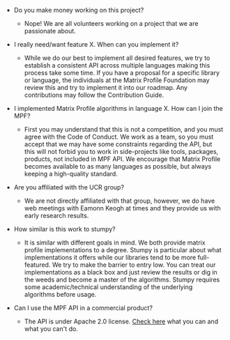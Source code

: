 * Do you make money working on this project?
	* Nope! We are all volunteers working on a project that we are passionate about.

* I really need/want feature X. When can you implement it?
	* While we do our best to implement all desired features, we try to establish a consistent API across multiple languages making this process take some time. If you have a proposal for a specific library or language, the individuals at the Matrix Profile Foundation may review this and try to implement it into our roadmap. Any contributions may follow the Contribution Guide.

* I implemented Matrix Profile algorithms in language X. How can I join the MPF?
	* First you may understand that this is not a competition, and you must agree with the Code of Conduct. We work as a team, so you must accept that we may have some constraints regarding the API, but this will not forbid you to work in side-projects like tools, packages, products, not included in MPF API. We encourage that Matrix Profile becomes available to as many languages as possible, but always keeping a high-quality standard.

* Are you affiliated with the UCR group?
	* We are not directly affiliated with that group, however, we do have web meetings with Eamonn Keogh at times and they provide us with early research results.

* How similar is this work to stumpy?
	* It is similar with different goals in mind. We both provide matrix profile implementations to a degree. Stumpy is particular about what implementations it offers while our libraries tend to be more full-featured. We try to make the barrier to entry low. You can treat our implementations as a black box and just review the results or dig in the weeds and become a master of the algorithms. Stumpy requires some academic/technical understanding of the underlying algorithms before usage.

* Can I use the MPF API in a commercial product?
	* The API is under Apache 2.0 license. [Check here](https://www.apache.org/licenses/LICENSE-2.0) what you can and what you can't do.